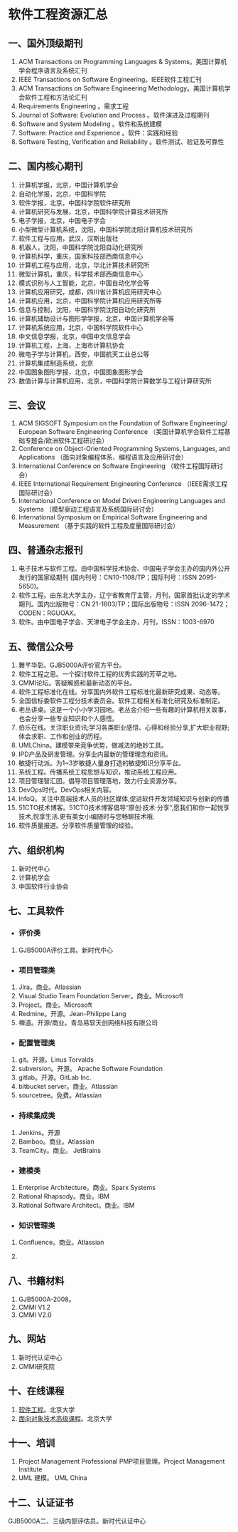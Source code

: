 # 软件工程资源汇总

## 一、国外顶级期刊

1. ACM Transactions on Programming Languages & Systems。美国计算机学会程序语言及系统汇刊
2. IEEE Transactions on Software Engineering。IEEE软件工程汇刊
3. ACM Transactions on Software Engineering Methodology。美国计算机学会软件工程和方法论汇刊
4. Requirements Engineering 。需求工程
5. Journal of Software: Evolution and Process 。软件演进及过程期刊
6. Software and System Modeling  。软件和系统建模
7. Software: Practice and Experience 。软件：实践和经验
8. Software Testing, Verification and Reliability 。软件测试、验证及可靠性

## 二、国内核心期刊

1. 计算机学报，北京，中国计算机学会 
2. 自动化学报，北京，中国科学院
3. 软件学报，北京，中国科学院软件研究所
4. 计算机研究与发展，北京，中国科学院计算技术研究所 
5. 电子学报，北京，中国电子学会
6. 小型微型计算机系统，沈阳，中国科学院沈阳计算机技术研究所 
7. 软件工程与应用，武汉，汉斯出版社
8. 机器人，沈阳，中国科学院沈阳自动化研究所 
9. 计算机科学，重庆，国家科技部西南信息中心 
10. 计算机工程与应用，北京，华北计算技术研究所 
11. 微型计算机，重庆，科学技术部西南信息中心 
12. 模式识别与人工智能，北京，中国自动化学会等 
13. 计算机应用研究，成都，四川省计算机应用研究中心
14. 计算机应用，北京，中国科学院计算机应用研究所等 
15. 信息与控制，沈阳，中国科学院沈阳自动化研究所 
16. 计算机辅助设计与图形学学报，北京，中国计算机学会等 
17. 计算机系统应用，北京，中国科学院软件中心 
18. 中文信息学报，北京，中国中文信息学会 
19. 计算机工程，上海，上海市计算机协会 
20. 微电子学与计算机，西安，中国航天工业总公等 
21. 计算机集成制造系统，北京 
22. 中国图象图形学报，北京，中国图象图形学会
23. 数值计算与计算机应用，北京，中国科学院计算数学与工程计算研究所



## 三、会议

1. ACM SIGSOFT Symposium on the Foundation of Software Engineering/ European Software Engineering Conference （美国计算机学会软件工程基础专题会/欧洲软件工程研讨会）
2. Conference on Object-Oriented Programming Systems, Languages, and Applications （面向对象编程体系、编程语言及应用研讨会）
3. International Conference on Software Engineering  （软件工程国际研讨会）
4. IEEE International Requirement Engineering Conference （IEEE需求工程国际研讨会）
5. International Conference on Model Driven Engineering Languages and Systems （模型驱动工程语言及系统国际研讨会）
6. International Symposium on Empirical Software Engineering and Measurement （基于实践的软件工程及度量国际研讨会）

## 四、普通杂志报刊

1. 电子技术与软件工程。由中国科学技术协会、中国电子学会主办的国内外公开发行的国家级期刊 (国内刊号：CN10-1108/TP；国际刊号：ISSN 2095-5650)。
2. 软件工程。由东北大学主办，辽宁省教育厅主管，月刊，国家首批认定的学术期刊。国内出版物号：CN 21-1603/TP；国际出版物号：ISSN 2096-1472；CODEN：RGUOAX。
3. 软件。由中国电子学会、天津电子学会主办，月刊，ISSN：1003-6970

## 五、微信公众号

1. 舞芊华彰。GJB5000A评价官方平台。
2. 软件工程之思。一个探讨软件工程的优秀实践的芳草之地。
3. CMMI论坛。答疑解惑和最新动态的平台。
4. 软件工程标准化在线。分享国内外软件工程标准化最新研究成果、动态等。
5. 全国信标委软件工程分技术委员会。软件工程相关标准化研究及标准制定。
6. 老丛讲桌。这是一个小小学习园地。老丛会介绍一些有趣的计算机相关故事，也会分享一些专业知识和个人感悟。
7. 伯乐在线。关注职业资讯;学习各类职业感悟、心得和经验分享,扩大职业视野;体会求职、工作和创业的历程。
8. UMLChina。建模带来竞争优势，做减法的绝妙工具。
9. IPD产品及研发管理。分享业内最新的管理理念和资讯。
10. 敏捷行动派。为1~3岁敏捷人量身打造的敏捷知识分享平台。
11. 系统工程。传播系统工程思想与知识，推动系统工程应用。
12. 项目管理智汇团。倡导项目管理落地，致力行业资源分享。
13. DevOps时代。DevOps相关内容。
14. InfoQ。关注中高端技术人员的社区媒体,促进软件开发领域知识与创新的传播
15. 51CTO技术博客。51CTO技术博客倡导“原创·技术·分享“,愿我们和你一起悦享技术,悦享生活.更有美女小编随时与您畅聊技术哦.
16. 软件质量报道。分享软件质量管理的经验。

## 六、组织机构

1. 新时代中心
2. 计算机学会
3. 中国软件行业协会

## 七、工具软件

- ### 评价类

1. GJB5000A评价工具。新时代中心

- ### 项目管理类

1. JIra。商业。Atlassian
2. Visual Studio Team Foundation Server。商业。Microsoft
2. Project。商业。Microsoft
4. Redmine。开源。Jean-Philippe Lang
5. 禅道。开源/商业。青岛易软天创网络科技有限公司

- ### 配置管理类

1. git。开源。Linus Torvalds 
2. subversion。开源。 Apache Software Foundation
3. gitlab。开源。GitLab Inc.
4. bitbucket server。商业。Atlassian
5. sourcetree。免费。Atlassian

- ### 持续集成类

1. Jenkins。开源
2. Bamboo。商业。Atlassian
3. TeamCity。商业。 JetBrains

- ### 建模类

1. Enterprise Architecture。商业。Sparx Systems
2. Rational Rhapsody。商业。IBM
3. Rational Software Architect。商业。IBM

- ### 知识管理类

1. Confluence。商业。Atlassian


1. ​

## 八、书籍材料

1. GJB5000A-2008。
2. CMMI V1.2
3. CMMI V2.0

## 九、网站

1. 新时代认证中心
2. CMMI研究院

## 十、在线课程

1. [软件工程](https://zh.coursera.org/learn/ruanjian-gongcheng)。北京大学
2. [面向对象技术高级课程](https://www.coursera.org/learn/aoo)。北京大学

## 十一、培训

1. Project Management Professional PMP项目管理。Project Management Institute
2. UML 建模。 UML China

## 十二、认证证书

GJB5000A二、三级内部评估员。新时代认证中心


